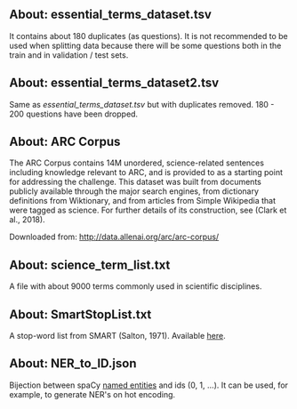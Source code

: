 About: essential_terms_dataset.tsv
----
It contains about 180 duplicates (as questions). It is not recommended
to be used when splitting data because there will be some questions
both in the train and in validation / test sets.


About: essential_terms_dataset2.tsv
----
Same as *essential_terms_dataset.tsv* but with duplicates removed.
180 - 200 questions have been dropped.


About: ARC Corpus
----

The ARC Corpus contains 14M unordered, science-related sentences including
knowledge relevant to ARC, and is provided to as a starting point for
addressing the challenge. This dataset was built from documents publicly
available through the major search engines, from dictionary definitions from
Wiktionary, and from articles from Simple Wikipedia that were tagged as science.
For further details of its construction, see (Clark et al., 2018).

Downloaded from: http://data.allenai.org/arc/arc-corpus/


About: science_term_list.txt
----

A file with about 9000 terms commonly used in scientific disciplines.


About: SmartStopList.txt
----

A stop-word list from SMART (Salton, 1971). Available [here](http://www.lextek.com/manuals/onix/stopwords2.html).


About: NER_to_ID.json
----

Bijection between spaCy [named entities](https://spacy.io/api/annotation#named-entities) and ids (0, 1, ...).
It can be used, for example, to generate NER's on hot encoding.
